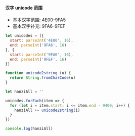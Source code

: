 #### 汉字 unicode 范围

- 基本汉字范围: 4E00-9FA5
- 基本汉字补充: 9FA6-9FEF

```javascript
let unicodes = [{
  start: parseInt('4E00', 16),
  end: parseInt('9FA6', 16)
}, {
  start: parseInt('9FA6', 16),
  end: parseInt('9FEF', 16)
}]

function unicode2string (u) {
  return String.fromCharCode(u)
}

let hanziAll = ''

unicodes.forEach(item => {
  for (let i = item.start; i <= item.end - 9400; i++) {
    hanziAll += unicode2string(i)
  }
})

console.log(hanziAll)
```